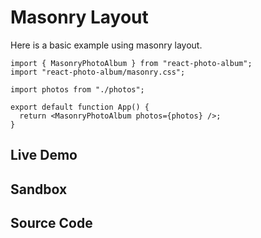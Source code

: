 # Masonry Layout

Here is a basic example using masonry layout.

```tsx
import { MasonryPhotoAlbum } from "react-photo-album";
import "react-photo-album/masonry.css";

import photos from "./photos";

export default function App() {
  return <MasonryPhotoAlbum photos={photos} />;
}
```

## Live Demo

<LayoutExample layout="masonry" />

## Sandbox

<StackBlitzLink href="github/igordanchenko/react-photo-album/tree/main/examples/masonry" file="src/App.tsx" title="react-photo-album-masonry" description="react-photo-album masonry layout" />

## Source Code

<GitHubLink suffix="masonry" />
